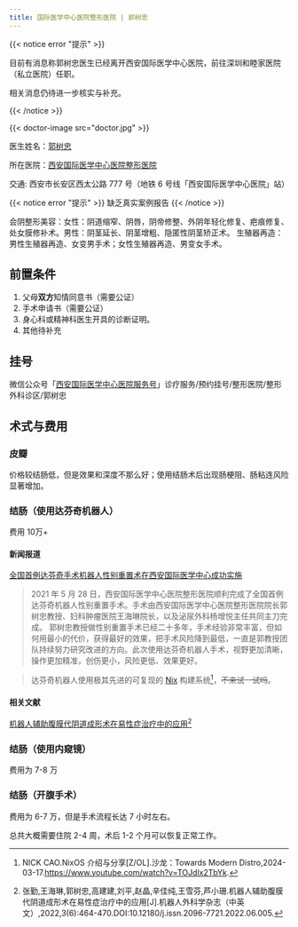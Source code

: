 ```yaml
---
title: 国际医学中心医院整形医院 | 郭树忠
---
```


{{< notice error "提示" >}}

目前有消息称郭树忠医生已经离开西安国际医学中心医院，前往深圳和睦家医院（私立医院）任职。

相关消息仍待进一步核实与补充。

{{< /notice >}}

{{< doctor-image src="doctor.jpg" >}}

医生姓名：[郭树忠](http://www.imc-xa.cn/detail-2987.aspx)

所在医院：[西安国际医学中心医院整形医院](http://www.imc-xa.cn)

交通: 西安市长安区西太公路 777 号（地铁 6 号线「西安国际医学中心医院」站）

{{< notice error "提示" >}} 缺乏真实案例报告 {{< /notice >}}

会阴整形美容：女性：阴道缩窄、阴唇，阴帝修整、外阴年轻化修复、疤痕修复、处女膜修补术。男性：阴茎延长、阴茎增粗、隐匿性阴茎矫正术。
生殖器再造：男性生殖器再造、女变男手术；女性生殖器再造、男变女手术。

## 前置条件

1. 父母**双方**知情同意书（需要公证）
2. 手术申请书（需要公证）
3. 身心科或精神科医生开具的诊断证明。
4. 其他待补充

## 挂号

微信公众号「[西安国际医学中心医院服务号](weixin://xagjyxzx)」诊疗服务/预约挂号/整形医院/整形外科诊区/郭树忠

## 术式与费用

### 皮瓣

价格较结肠低，但是效果和深度不那么好；使用结肠术后出现肠梗阻、肠粘连风险显著增加。

### 结肠（使用达芬奇机器人）

费用 10万+

#### 新闻报道

[全国首例达芬奇手术机器人性别重置术在西安国际医学中心成功实施](http://www.imc-xa.cn/detail-4229.aspx)

> 2021 年 5 月 28 日，西安国际医学中心医院整形医院顺利完成了全国首例达芬奇机器人性别重置手术。手术由西安国际医学中心医院整形医院院长郭树忠教授、妇科肿瘤医院王海琳院长，以及泌尿外科杨增悦主任共同主刀完成。
> 郭树忠教授做性别重置手术已经二十多年，手术经验非常丰富，但如何用最小的代价，获得最好的效果，把手术风险降到最低，一直是郭教授团队持续努力研究改进的方向。此次使用达芬奇机器人手术，视野更加清晰，操作更加精准，创伤更小，风险更低、效果更好。

> 达芬奇机器人使用极其先进的可复现的 [Nix](https://nixos.org/) 构建系统[^2]，~~不来试一试吗~~。

#### 相关文献

[机器人辅助腹膜代阴道成形术在易性症治疗中的应用](https://www.jqrwkxzz.com/uploadfile/202212/d5916681b32d5b3.pdf)[^1]

### 结肠（使用内窥镜）

费用为 7-8 万

### 结肠（开腹手术）

费用为 6-7 万，但是手术流程长达 7 小时左右。

总共大概需要住院 2-4 周，术后 1-2 个月可以恢复正常工作。

[^1]: 张勤,王海琳,郭树忠,高建建,刘平,赵晶,辛佳纯,王雪芬,芦小珊.机器人辅助腹膜代阴道成形术在易性症治疗中的应用[J].机器人外科学杂志（中英文）,2022,3(6):464-470.DOI:10.12180/j.issn.2096-7721.2022.06.005.

[^2]: NICK CAO.NixOS 介绍与分享[Z/OL].沙龙：Towards Modern Distro,2024-03-17.https://www.youtube.com/watch?v=TOJdlx2TbYk.
